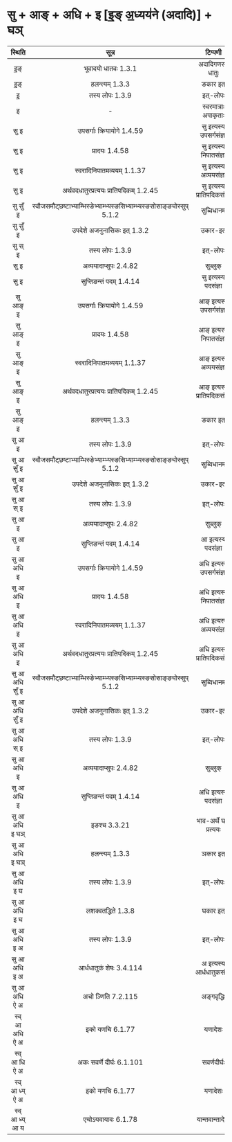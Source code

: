 # सु + आङ् + अधि + इ [इ॒ङ् अ॒ध्यय॑ने (अदादि)] + घञ्
स्थिति | सूत्र | टिप्पणी |
 |:---:|:---:|:---:|
| इ॒ङ् | भूवादयो धातवः 1.3.1 | अदादिगणस्य धातुः |
| इ॒ङ् | हलन्त्यम् 1.3.3 | ङकार इत् |
| इ॒ | तस्य लोपः 1.3.9 | इत्-लोपः |
| इ | - | स्वरमात्राः अपाकृताः |
| सु इ | उपसर्गाः क्रियायोगे 1.4.59 | सु इत्यस्य उपसर्गसंज्ञा |
| सु इ | प्रादयः 1.4.58 | सु इत्यस्य निपातसंज्ञा |
| सु इ | स्वरादिनिपातमव्ययम् 1.1.37 | सु इत्यस्य अव्ययसंज्ञा |
| सु इ | अर्थवदधातुरप्रत्ययः प्रातिपदिकम् 1.2.45 | सु इत्यस्य प्रातिपदिकसंज्ञा |
| सु सुँ इ | स्वौजसमौट्छष्टाभ्याम्भिस्ङेभ्याम्भ्यस्ङसिभ्याम्भ्यस्ङसोसाङ्ङ्योस्सुप् 5.1.2 | सुब्विधानम् |
| सु सुँ इ | उपदेशे अजनुनासिकः इत् 1.3.2 | उकार-इत् |
| सु स् इ | तस्य लोपः 1.3.9 | इत्-लोपः |
| सु  इ | अव्ययादाप्सुपः 2.4.82 | सुब्लुक् |
| सु इ | सुप्तिङन्तं पदम् 1.4.14 | सु इत्यस्य पदसंज्ञा |
| सु आङ् इ | उपसर्गाः क्रियायोगे 1.4.59 | आङ् इत्यस्य उपसर्गसंज्ञा |
| सु आङ् इ | प्रादयः 1.4.58 | आङ् इत्यस्य निपातसंज्ञा |
| सु आङ् इ | स्वरादिनिपातमव्ययम् 1.1.37 | आङ् इत्यस्य अव्ययसंज्ञा |
| सु आङ् इ | अर्थवदधातुरप्रत्ययः प्रातिपदिकम् 1.2.45 | आङ् इत्यस्य प्रातिपदिकसंज्ञा |
| सु आङ् इ | हलन्त्यम् 1.3.3 | ङकार इत् |
| सु आ इ | तस्य लोपः 1.3.9 | इत्-लोपः |
| सु आ सुँ इ | स्वौजसमौट्छष्टाभ्याम्भिस्ङेभ्याम्भ्यस्ङसिभ्याम्भ्यस्ङसोसाङ्ङ्योस्सुप् 5.1.2 | सुब्विधानम् |
| सु आ सुँ इ | उपदेशे अजनुनासिकः इत् 1.3.2 | उकार-इत् |
| सु आ स् इ | तस्य लोपः 1.3.9 | इत्-लोपः |
| सु आ  इ | अव्ययादाप्सुपः 2.4.82 | सुब्लुक् |
| सु आ इ | सुप्तिङन्तं पदम् 1.4.14 | आ इत्यस्य पदसंज्ञा |
| सु आ अधि इ | उपसर्गाः क्रियायोगे 1.4.59 | अधि इत्यस्य उपसर्गसंज्ञा |
| सु आ अधि इ | प्रादयः 1.4.58 | अधि इत्यस्य निपातसंज्ञा |
| सु आ अधि इ | स्वरादिनिपातमव्ययम् 1.1.37 | अधि इत्यस्य अव्ययसंज्ञा |
| सु आ अधि इ | अर्थवदधातुरप्रत्ययः प्रातिपदिकम् 1.2.45 | अधि इत्यस्य प्रातिपदिकसंज्ञा |
| सु आ अधि सुँ इ | स्वौजसमौट्छष्टाभ्याम्भिस्ङेभ्याम्भ्यस्ङसिभ्याम्भ्यस्ङसोसाङ्ङ्योस्सुप् 5.1.2 | सुब्विधानम् |
| सु आ अधि सुँ इ | उपदेशे अजनुनासिकः इत् 1.3.2 | उकार-इत् |
| सु आ अधि स् इ | तस्य लोपः 1.3.9 | इत्-लोपः |
| सु आ अधि  इ | अव्ययादाप्सुपः 2.4.82 | सुब्लुक् |
| सु आ अधि इ | सुप्तिङन्तं पदम् 1.4.14 | अधि इत्यस्य पदसंज्ञा |
| सु आ अधि इ घञ् | इङश्च 3.3.21 | भाव-अर्थे घञ् प्रत्ययः |
| सु आ अधि इ घञ् | हलन्त्यम् 1.3.3 | ञकार इत् |
| सु आ अधि इ घ | तस्य लोपः 1.3.9 | इत्-लोपः |
| सु आ अधि इ घ | लशक्वतद्धिते 1.3.8 | घकार इत् |
| सु आ अधि इ अ | तस्य लोपः 1.3.9 | इत्-लोपः |
| सु आ अधि इ अ | आर्धधातुकं शेषः 3.4.114 | अ इत्यस्य आर्धधातुकसंज्ञा |
| सु आ अधि ऐ अ | अचो ञ्णिति 7.2.115 | अङ्गवृद्धिः |
| स्व् आ अधि ऐ अ | इको यणचि 6.1.77 | यणादेशः |
| स्व् आ  धि ऐ अ | अकः सवर्णे दीर्घः 6.1.101 | सवर्णदीर्घः |
| स्व् आ  ध्य् ऐ अ | इको यणचि 6.1.77 | यणादेशः |
| स्व् आ  ध्य् आ य | एचोऽयवायावः 6.1.78 | यान्तवान्तादेशः |